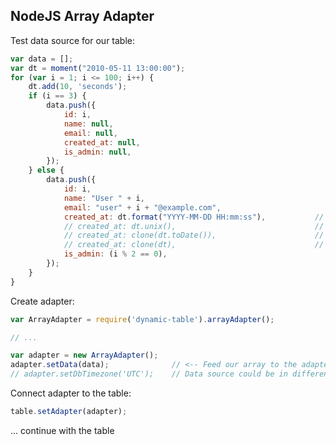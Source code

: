 NodeJS Array Adapter
--------------------

Test data source for our table:

```javascript
var data = [];
var dt = moment("2010-05-11 13:00:00");
for (var i = 1; i <= 100; i++) {
    dt.add(10, 'seconds');
    if (i == 3) {
        data.push({
            id: i,
            name: null,
            email: null,
            created_at: null,
            is_admin: null,
        });
    } else {
        data.push({
            id: i,
            name: "User " + i,
            email: "user" + i + "@example.com",
            created_at: dt.format("YYYY-MM-DD HH:mm:ss"),           // as a string
            // created_at: dt.unix(),                               // or as a timestamp
            // created_at: clone(dt.toDate()),                      // or as JS Date object
            // created_at: clone(dt),                               // or as a moment.js object
            is_admin: (i % 2 == 0),
        });
    }
}
```

Create adapter:

```javascript
var ArrayAdapter = require('dynamic-table').arrayAdapter();

// ...

var adapter = new ArrayAdapter();
adapter.setData(data);              // <-- Feed our array to the adapter
// adapter.setDbTimezone('UTC');    // Data source could be in different timezone
```

Connect adapter to the table:

```javascript
table.setAdapter(adapter);
```

... continue with the table

